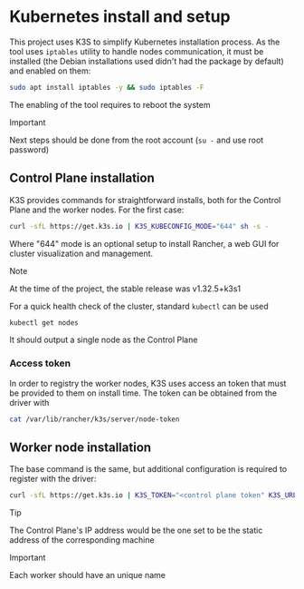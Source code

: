 # Kubernetes install and setup

This project uses K3S to simplify Kubernetes installation process. As the tool uses `iptables` utility to handle nodes communication, it must be installed (the Debian installations used didn't had the package by default) and enabled on them:

```sh
sudo apt install iptables -y && sudo iptables -F
```

The enabling of the tool requires to reboot the system

> [!IMPORTANT]
>
> Next steps should be done from the root account (`su -` and use root password)

## Control Plane installation

K3S provides commands for straightforward installs, both for the Control Plane and the worker nodes. For the first case:

```sh
curl -sfL https://get.k3s.io | K3S_KUBECONFIG_MODE="644" sh -s -
```

Where "644" mode is an optional setup to install Rancher, a web GUI for cluster visualization and management.

> [!NOTE]
>
> At the time of the project, the stable release was v1.32.5+k3s1

For a quick health check of the cluster, standard `kubectl` can be used

```sh
kubectl get nodes
```

It should output a single node as the Control Plane

### Access token

In order to registry the worker nodes, K3S uses access an token that must be provided to them on install time. The token can be obtained from the driver with

```sh
cat /var/lib/rancher/k3s/server/node-token
```

## Worker node installation

The base command is the same, but additional configuration is required to register with the driver:

```sh
curl -sfL https://get.k3s.io | K3S_TOKEN="<control plane token" K3S_URL="https://<control plane ip>:6443" K3S_NODE_NAME="<name for this node>" sh -
```

> [!TIP]
> The Control Plane's IP address would be the one set to be the static address of the corresponding machine
> 

> [!IMPORTANT]
>
> Each worker should have an unique name
